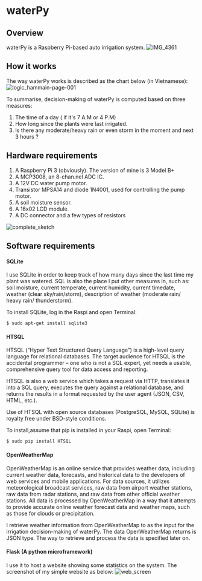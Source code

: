 # waterPy

## Overview
waterPy is a Raspberry Pi-based auto irrigation system. 
![IMG_4361](https://user-images.githubusercontent.com/40592382/54769011-fbe9f380-4c32-11e9-913b-3795ea201c1f.jpg)


## How it works
The way waterPy works is described as the chart below (in Vietnamese):
![logic_hammain-page-001](https://user-images.githubusercontent.com/40592382/54766390-c8f13100-4c2d-11e9-8e6d-16408228e6aa.jpg)

To summarise, decision-making of waterPy is computed based on three measures:
1. The time of a day ( if it's 7 A.M or 4 P.M)
2. How long since the plants were last irrigated.
3. Is there any moderate/heavy rain or even storm in the moment and next 3 hours ?

## Hardware requirements
1. A Raspberry Pi 3 (obviously). The version of mine is 3 Model B+
2. A MCP3008, an 8-chan.nel ADC IC.
3. A 12V DC water pump motor.
4. Transistor MPSA14 and diode 1N4001, used for controlling the pump motor.
5. A soil moisture sensor.
6. A 16x02 LCD module.
7. A DC connector and a few types of resistors


![complete_sketch](https://user-images.githubusercontent.com/40592382/54767077-099d7a00-4c2f-11e9-937d-7354512f96f1.jpg)


## Software requirements 
#### SQLite
I use SQLite in order to keep track of how many days since the last time my plant was watered. SQL is also the place I put other measures in, such as: soil moisture, current temperate, current humidity, current timedate, weather (clear sky/rain/storm), description of weather (moderate rain/ heavy rain/ thunderstorm).

To install SQLite, log in the Raspi and open Terminal:
``` 
$ sudo apt-get install sqlite3
```

#### HTSQL
HTSQL (“Hyper Text Structured Query Language”) is a high-level query language for relational databases. The target audience for HTSQL is the accidental programmer – one who is not a SQL expert, yet needs a usable, comprehensive query tool for data access and reporting.

HTSQL is also a web service which takes a request via HTTP, translates it into a SQL query, executes the query against a relational database, and returns the results in a format requested by the user agent (JSON, CSV, HTML, etc.).

Use of HTSQL with open source databases (PostgreSQL, MySQL, SQLite) is royalty free under BSD-style conditions.

To install,assume that pip is installed in your Raspi, open Terminal:
``` 
$ sudo pip install HTSQL
```

#### OpenWeatherMap
OpenWeatherMap is an online service that provides weather data, including current weather data, forecasts, and historical data to the developers of web services and mobile applications. For data sources, it utilizes meteorological broadcast services, raw data from airport weather stations, raw data from radar stations, and raw data from other official weather stations. All data is processed by OpenWeatherMap in a way that it attempts to provide accurate online weather forecast data and weather maps, such as those for clouds or precipitation.

I retrieve weather information from OpenWeatherMap to as the input for the irrigation decision-making of waterPy. The data OpenWeatherMap returns is JSON type. The way to retrieve and process the data is specified later on.

#### Flask (A python microframework)
I use it to host a website showing some statistics on the system. The screenshot of my simple website as below:
![web_screen](https://user-images.githubusercontent.com/40592382/54769340-95190a00-4c33-11e9-9596-fdb9d737a21b.png)
